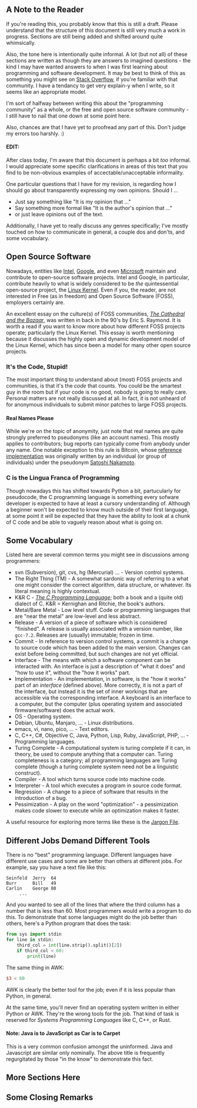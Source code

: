 ## A Note to the Reader
If you're reading this, you probably know that this is still a draft.  Please understand that the structure of this document is still very much a work in progress.  Sections are still being added and shifted around quite whimsically.  

Also, the tone here is intentionally quite informal.  A lot (but not all) of these sections are written as though they are answers to imagined questions - the kind I may have wanted answers to when I was first learning about programming and software development.  It may be best to think of this as something you might see on [Stack Overflow](https://stackoverflow.com/), if you're familiar with that community.  I have a tendancy to get very explain-y when I write, so it seems like an appropriate model.

I'm sort of halfway between writing this about the "programming community" as a whole, or the free and open source software community - I still have to nail that one down at some point here.

Also, chances are that I have yet to proofread any part of this.  Don't judge my errors too harshly. :)

#### EDIT:  
After class today, I'm aware that this document is perhaps a bit *too* informal.  I would appreciate some specific clarifications in areas of this text that you find to be non-obvious examples of accectable/unacceptable informality.  

One particular questions that I have for my revision, is regarding how I should go about transparently expressing my own opinions.  Should I ...
* Just say something like "It is my opinion that ..."
* Say something more formal like "It is the author's opinion that ..."
* or just leave opinions out of the text.

Additionally, I have yet to really discuss any genres specifically; I've mostly touched on how to communicate in general, a couple dos and don'ts, and some vocabulary.

## Open Source Software
Nowadays, entities like [Intel](https://github.com/intel), [Google](https://github.com/google), and even [Microsoft](https://github.com/Microsoft) maintain and contribute to open-source software projects.  Intel and Google, in particular, contribute heavily to what is widely considered to be *the* quintessential open-source project, the [Linux Kernel](https://en.wikipedia.org/wiki/Linux_kernel).  Even if you, the reader, are not interested in Free (as in freedom) and Open Source Software (FOSS), employers certainly are.

An excellent essay on the culture(s) of FOSS communities, [*The Cathedral and the Bazaar*](http://www.catb.org/esr/writings/cathedral-bazaar/), was written in back in the 90's by Eric S. Raymond.  It is worth a read if you want to know more about how different FOSS projects operate; particularly the Linux Kernel.  This essay is worth mentioning because it discusses the highly open and dynamic development model of the Linux Kernel, which has since been a model for many other open source projects.  

### It's the Code, Stupid!
The most important thing to understand about (most) FOSS projects and communities, is that it's the *code* that counts.  You could be the smartest guy in the room but if your code is no good, nobody is going to really care.  Personal matters are not really discussed at all.  In fact, it is not unheard of for anonymous individuals to submit minor patches to large FOSS projects.  

#### Real Names Please
While we're on the topic of anonymity, just note that real names are quite strongly preferred to pseudonyms (like an account names).  This mostly applies to contributors; bug reports can typically come from anybody under any name.  One notable exception to this rule is Bitcoin, whose [reference implementation](https://github.com/bitcoin/bitcoin) was originally written by an individual (or group of individuals) under the pseudonym [Satoshi Nakamoto](https://en.wikipedia.org/wiki/Satoshi_Nakamoto).

### C is the Lingua Franca of Programming
Though nowadays this has shifted towards Python a bit, partucularly for pseudocode, the C programming language is something every sofware developer is expected to have at least a cursory understanding of.  Although a beginner won't be expected to know much outside of their first language, at some point it *will* be expected that they have the ability to look at a chunk of C code and be able to vaguely reason about what is going on.

## Some Vocabulary
Listed here are several common terms you might see in discussions among programmers:

* svn (Subversion), git, cvs, hg (Mercurial) ... - Version control systems.
* The Right Thing (TM) - A somewhat sardonic way of referring to a what one might consider the correct algorithm, data structure, or whatever.  Its literal meaning is highly contextual.
* K&R C - [*The C Programming Language*](https://en.wikipedia.org/wiki/The_C_Programming_Language); both a book and a (quite old) dialect of C.  K&R = Kernighan and Ritchie, the book's authors.
* Metal/Bare Metal - Low level stuff.  Code or programming languages that are "near the metal" are low-level and less abstract.
* Release - A version of a piece of software which is considered "finished".  A release is usually associated with a version number, like `gcc-7.2`.  Releases are (usually) immutable; frozen in time.
* Commit - In reference to version control systems, a commit is a change to source code which has been added to the main version.  Changes can exist before being committed, but such changes are not yet official.
* Interface - The means with which a software component can be interacted with.  An interface is just a description of "what it does" and "how to use it", without the "how it works" part.
* Implementation - An implementation, in software, is the "how it works" part of an *interface* (defined above).  More correctly, it is not a part of the interface, but instead it is the set of inner workings that are accessible via the corresponding interface.  A keyboard is an interface to a computer, but the computer (plus operating system and associated firmware/software) does the actual work.
* OS - Operating system.
* Debian, Ubuntu, Manjaro, ... - Linux distributions.
* emacs, vi, nano, pico, ... - Text editors.
* C, C++, C#, Objective C, Java, Python, Lisp, Ruby, JavaScript, PHP, ... - Programming languages.
* Turing Complete - A computational system is turing complete if it can, in theory, be used to compute anything that a computer can.  Turing completeness is a category; all programming languages are Turing complete (though a turing complete system need not be a linguistic construct).
* Compiler - A tool which turns source code into machine code.
* Interpreter - A tool which executes a program in source code format.
* Regression - A change to a piece of software that results in the introduction of a bug.
* Pessimization - A play on the word "optimization" - a pessimization makes code slower to execute while an optimization makes it faster.

A useful resource for exploring more terms like these is the [Jargon File](http://catb.org/jargon/html/).

## Different Jobs Demand Different Tools
There is no "best" programming language.  Different languages have different use cases and some are better than others at different jobs.  For example, say you have a text file like this:

```
Seinfeld  Jerry  64
Burr      Bill   49
Carlin    George 80
     ...
```

And you wanted to see all of the lines that where the third column has a number that is less than 60.  Most programmers would write a program to do this.  To demonstrate that some languages might do the job better than others, here's a Python program that does the task:

```python
from sys import stdin
for line in stdin:
	third_col = int(line.strip().split()[2])
	if third_col < 60:
		print(line)
```

The same thing in AWK:
```awk
$3 < 60
```
AWK is clearly the better tool for the job; even if it is less popular than Python, in general.

At the same time, you'll never find an operating system written in either Python or AWK.  They're the wrong tools for the job.  That kind of task is reserved for *Systems Programming Languages* like C, C++, or Rust.

#### Note: Java is to JavaScript as Car is to Carpet
This is a very common confusion amongst the uninformed.  Java and Javascript are similar only nominally.  The above title is frequently regurgitated by those "in the know" to demonstrate this fact.

## More Sections Here


## Some Closing Remarks



